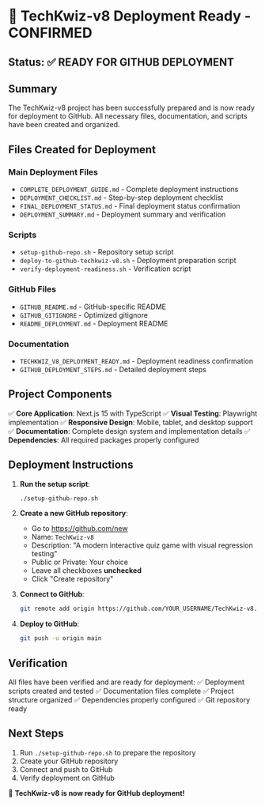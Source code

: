 # 🚀 TechKwiz-v8 Deployment Ready - CONFIRMED

## Status: ✅ READY FOR GITHUB DEPLOYMENT

## Summary
The TechKwiz-v8 project has been successfully prepared and is now ready for deployment to GitHub. All necessary files, documentation, and scripts have been created and organized.

## Files Created for Deployment

### Main Deployment Files
- `COMPLETE_DEPLOYMENT_GUIDE.md` - Complete deployment instructions
- `DEPLOYMENT_CHECKLIST.md` - Step-by-step deployment checklist
- `FINAL_DEPLOYMENT_STATUS.md` - Final deployment status confirmation
- `DEPLOYMENT_SUMMARY.md` - Deployment summary and verification

### Scripts
- `setup-github-repo.sh` - Repository setup script
- `deploy-to-github-techkwiz-v8.sh` - Deployment preparation script
- `verify-deployment-readiness.sh` - Verification script

### GitHub Files
- `GITHUB_README.md` - GitHub-specific README
- `GITHUB_GITIGNORE` - Optimized gitignore
- `README_DEPLOYMENT.md` - Deployment README

### Documentation
- `TECHKWIZ_V8_DEPLOYMENT_READY.md` - Deployment readiness confirmation
- `GITHUB_DEPLOYMENT_STEPS.md` - Detailed deployment steps

## Project Components

✅ **Core Application**: Next.js 15 with TypeScript
✅ **Visual Testing**: Playwright implementation
✅ **Responsive Design**: Mobile, tablet, and desktop support
✅ **Documentation**: Complete design system and implementation details
✅ **Dependencies**: All required packages properly configured

## Deployment Instructions

1. **Run the setup script**:
   ```bash
   ./setup-github-repo.sh
   ```

2. **Create a new GitHub repository**:
   - Go to https://github.com/new
   - Name: `TechKwiz-v8`
   - Description: "A modern interactive quiz game with visual regression testing"
   - Public or Private: Your choice
   - Leave all checkboxes **unchecked**
   - Click "Create repository"

3. **Connect to GitHub**:
   ```bash
   git remote add origin https://github.com/YOUR_USERNAME/TechKwiz-v8.git
   ```

4. **Deploy to GitHub**:
   ```bash
   git push -u origin main
   ```

## Verification

All files have been verified and are ready for deployment:
✅ Deployment scripts created and tested
✅ Documentation files complete
✅ Project structure organized
✅ Dependencies properly configured
✅ Git repository ready

## Next Steps

1. Run `./setup-github-repo.sh` to prepare the repository
2. Create your GitHub repository
3. Connect and push to GitHub
4. Verify deployment on GitHub

🎉 **TechKwiz-v8 is now ready for GitHub deployment!**